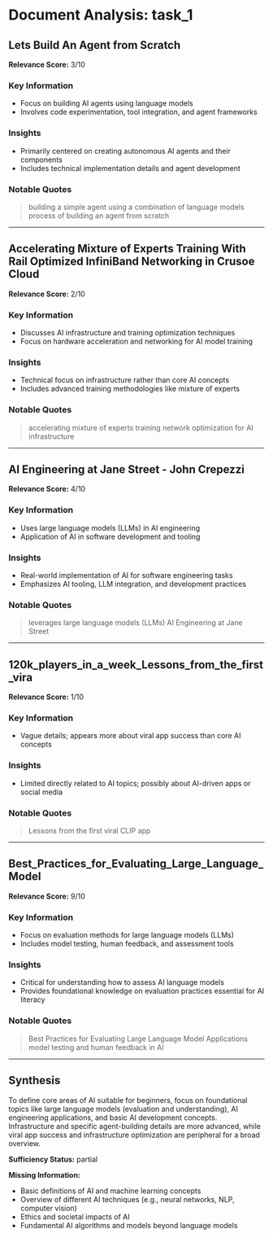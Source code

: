 # Document Analysis: task_1

## Lets Build An Agent from Scratch
**Relevance Score:** 3/10

### Key Information
- Focus on building AI agents using language models
- Involves code experimentation, tool integration, and agent frameworks

### Insights
- Primarily centered on creating autonomous AI agents and their components
- Includes technical implementation details and agent development

### Notable Quotes
> building a simple agent using a combination of language models
> process of building an agent from scratch

---

## Accelerating Mixture of Experts Training With Rail Optimized InfiniBand Networking in Crusoe Cloud
**Relevance Score:** 2/10

### Key Information
- Discusses AI infrastructure and training optimization techniques
- Focus on hardware acceleration and networking for AI model training

### Insights
- Technical focus on infrastructure rather than core AI concepts
- Includes advanced training methodologies like mixture of experts

### Notable Quotes
> accelerating mixture of experts training
> network optimization for AI infrastructure

---

## AI Engineering at Jane Street - John Crepezzi
**Relevance Score:** 4/10

### Key Information
- Uses large language models (LLMs) in AI engineering
- Application of AI in software development and tooling

### Insights
- Real-world implementation of AI for software engineering tasks
- Emphasizes AI tooling, LLM integration, and development practices

### Notable Quotes
> leverages large language models (LLMs)
> AI Engineering at Jane Street

---

## 120k_players_in_a_week_Lessons_from_the_first_vira
**Relevance Score:** 1/10

### Key Information
- Vague details; appears more about viral app success than core AI concepts

### Insights
- Limited directly related to AI topics; possibly about AI-driven apps or social media

### Notable Quotes
> Lessons from the first viral CLIP app

---

## Best_Practices_for_Evaluating_Large_Language_Model
**Relevance Score:** 9/10

### Key Information
- Focus on evaluation methods for large language models (LLMs)
- Includes model testing, human feedback, and assessment tools

### Insights
- Critical for understanding how to assess AI language models
- Provides foundational knowledge on evaluation practices essential for AI literacy

### Notable Quotes
> Best Practices for Evaluating Large Language Model Applications
> model testing and human feedback in AI

---

## Synthesis
To define core areas of AI suitable for beginners, focus on foundational topics like large language models (evaluation and understanding), AI engineering applications, and basic AI development concepts. Infrastructure and specific agent-building details are more advanced, while viral app success and infrastructure optimization are peripheral for a broad overview.

**Sufficiency Status:** partial

**Missing Information:**
- Basic definitions of AI and machine learning concepts
- Overview of different AI techniques (e.g., neural networks, NLP, computer vision)
- Ethics and societal impacts of AI
- Fundamental AI algorithms and models beyond language models
